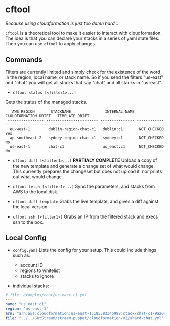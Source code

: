 # cftool

*Because using cloudformation is just too damn hard...*

`cftool` is a theoretical tool to make it easier to interact with
cloudformation. The idea is that you can declare your stacks in a series of
yaml state files. Then you can use `cftool` to apply changes.

## Commands

Filters are currently limited and simply check for the existence of the word
in the region, local name, or stack name. So if you send the filters "us-east"
and "chat" you will get all stacks that say "chat" and all stacks in
"us-east".

* `cftool status [<filter1>...]`

Gets the status of the managed stacks.

```
   AWS REGION       STACKNAME               INTERNAL NAME   CLOUDFORMATION DRIFT   TEMPLATE DRIFT
 ---------------- ----------------------- --------------- ---------------------- ----------------
  eu-west-1        dublin-region-chat-c1   dublin:c1       NOT_CHECKED            Yes
  ap-southeast-2   sydney-region-chat-c1   sydney:c1       NOT_CHECKED            No
  us-east-1        chat-c1                 us_east:c1      NOT_CHECKED            No
```

* `cftool diff [<filter1>...]`
   **PARTIALY COMPLETE**
   Upload a copy of the new template and generate a change set of what would
   change. This currently prepares the changeset but does not upload it, nor
   prints out what would change.

* `cftool fetch [<filter1>...]`
	Sync the parameters, and stacks from AWS to the local disk.

* `cftool diff-template`
	Grabs the live template, and gives a diff against the local version.

* `cftool ssh [<filter1>]`
	Grabs an IP from the filtered stack and execs ssh to the box.

## Local Config

* `config.yaml`
	Lists the config for your setup. This could include things such as:
	- account ID
	- regions to whitelist
	- stacks to ignore

* individual stacks:

```yaml
# file: examples/chat/us-east-c1.yml
---
name: "us_east:c1"
region: "us-east-1"
arn: "arn:aws:cloudformation:us-east-1:185583345998:stack/chat-c1/9a2046e0-35da-11e9-900e-0e0ed2de56d2"
file: "../../GetStream/stream-puppet/cloudformation/v2/shard-chat.yml"

```
